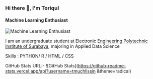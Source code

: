 ### Hi there 👋, I'm Toriqul
#### Machine Learning Enthusiast
![Machine Learning Enthusiast](https://media.licdn.com/dms/image/D4E16AQHXKO6MzPwOFw/profile-displaybackgroundimage-shrink_350_1400/0/1691680139151?e=1703116800&v=beta&t=bs_R_CzjNa6G3yI9-Ghk33AeBnoCzz3s4GcQYC4uAA4)

I am an undergraduate student at Electronic [Engineering Polytechnic Institute of Surabaya](https://pens.ac.id/), majoring in Applied Data Science

Skills : PYTHON/ R / HTML / CSS

GitHub Stats URL:-
![GitHub Stats](https://github-readme-stats.vercel.app/api?username=tmuchlissin &theme=radical)



